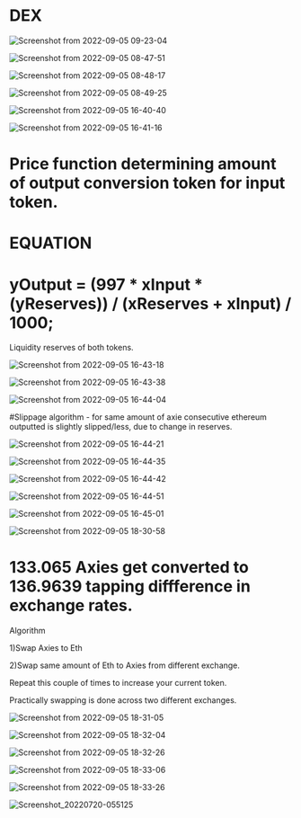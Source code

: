 # DEX 



![Screenshot from 2022-09-05 09-23-04](https://user-images.githubusercontent.com/3880512/188358181-ff8c90a0-deaf-4704-991a-e3c444466824.png)




![Screenshot from 2022-09-05 08-47-51](https://user-images.githubusercontent.com/3880512/188354396-ab95b885-31e2-4292-ae5c-4742316d94d9.png)





![Screenshot from 2022-09-05 08-48-17](https://user-images.githubusercontent.com/3880512/188354416-fd8bd3c6-8068-4083-9382-4ea618018a96.png)





![Screenshot from 2022-09-05 08-49-25](https://user-images.githubusercontent.com/3880512/188354455-6ee91e73-20c2-4e33-bd49-e1993bea8880.png)




![Screenshot from 2022-09-05 16-40-40](https://user-images.githubusercontent.com/3880512/188438772-d4796062-96ac-4505-9a8a-47ab8095c05e.png)



![Screenshot from 2022-09-05 16-41-16](https://user-images.githubusercontent.com/3880512/188438806-636bb08d-b022-4d3f-827c-6ea4746c3b84.png)




# Price function determining amount of output conversion token for input token.

# EQUATION 
# yOutput = (997 * xInput * (yReserves)) / (xReserves + xInput) / 1000;
  Liquidity reserves of both tokens. 


![Screenshot from 2022-09-05 16-43-18](https://user-images.githubusercontent.com/3880512/188438822-884da94f-7ea2-4102-94cb-61438935d713.png)



![Screenshot from 2022-09-05 16-43-38](https://user-images.githubusercontent.com/3880512/188438840-0dd32af8-10e4-4c16-bfbd-bcdb7fa44a07.png)



![Screenshot from 2022-09-05 16-44-04](https://user-images.githubusercontent.com/3880512/188438864-ff957298-e175-4547-8ef8-0061b97d41d8.png)


#Slippage algorithm - for same amount of axie consecutive ethereum outputted is slightly slipped/less, due to change in reserves.  



![Screenshot from 2022-09-05 16-44-21](https://user-images.githubusercontent.com/3880512/188438891-843718fa-1448-4d02-b89d-ab9e5c46235f.png)



![Screenshot from 2022-09-05 16-44-35](https://user-images.githubusercontent.com/3880512/188438915-f5013f40-a587-4fb4-b650-3893b76ef215.png)



![Screenshot from 2022-09-05 16-44-42](https://user-images.githubusercontent.com/3880512/188438946-a490b965-27d3-4fcc-8299-e1c3f2ea0bc4.png)



![Screenshot from 2022-09-05 16-44-51](https://user-images.githubusercontent.com/3880512/188438970-8159e067-40ca-4670-ad2b-68bab344d1bf.png)



![Screenshot from 2022-09-05 16-45-01](https://user-images.githubusercontent.com/3880512/188438997-15fe6fc6-05f1-48a4-a5a2-88a9656f76d7.png)



![Screenshot from 2022-09-05 18-30-58](https://user-images.githubusercontent.com/3880512/188456243-0e04f956-f829-4fe6-913b-d071f96b41d9.png)



#   133.065 Axies get converted to 136.9639 tapping diffference in exchange rates.


Algorithm 


1)Swap Axies to Eth


2)Swap same amount of Eth to Axies from different exchange.



Repeat this couple of times to increase your current token.


Practically swapping is done across two different exchanges.



![Screenshot from 2022-09-05 18-31-05](https://user-images.githubusercontent.com/3880512/188456288-f4985dbf-bff4-4849-be36-b24d9c69014d.png)



![Screenshot from 2022-09-05 18-32-04](https://user-images.githubusercontent.com/3880512/188456319-a004c480-82bc-4269-aa42-441ca7e57537.png)



![Screenshot from 2022-09-05 18-32-26](https://user-images.githubusercontent.com/3880512/188456347-fdf81940-9b6f-4550-a144-73f22570788f.png)



![Screenshot from 2022-09-05 18-33-06](https://user-images.githubusercontent.com/3880512/188456425-625b32a8-94c4-49ad-b3e6-520249128f6d.png)



![Screenshot from 2022-09-05 18-33-26](https://user-images.githubusercontent.com/3880512/188456453-7cbf63f5-51f7-4d73-be0a-4b2f0f09760d.png)


![Screenshot_20220720-055125](https://user-images.githubusercontent.com/3880512/187183076-e7a14f25-f227-49f2-9abb-fb3858b46951.png)






